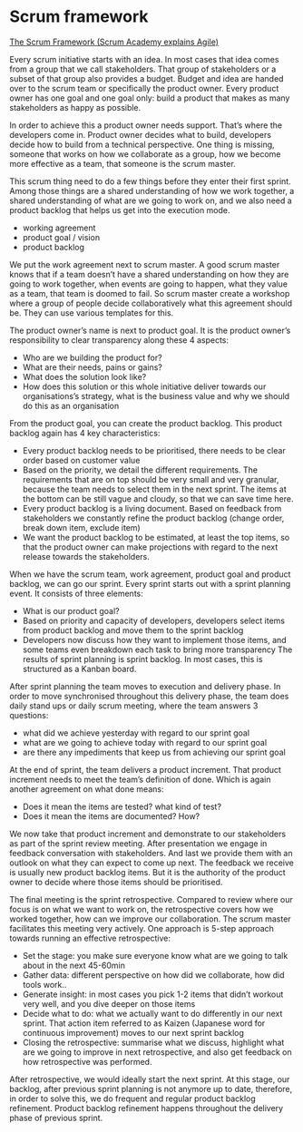 # Scrum framework

[The Scrum Framework (Scrum Academy explains Agile)](https://youtu.be/wxbjCSEyq2I)

Every scrum initiative starts with an idea. In most cases that idea comes from a group that we call stakeholders. That group of stakeholders or a subset of that group also provides a budget. Budget and idea are handed over to the scrum team or specifically the product owner. Every product owner has one goal and one goal only: build a product that makes as many stakeholders as happy as possible.

In order to achieve this a product owner needs support. That’s where the developers come in. Product owner decides what to build, developers decide how to build from a technical perspective. One thing is missing, someone that works on how we collaborate as a group, how we become more effective as a team, that someone is the scrum master.

This scrum thing need to do a few things before they enter their first sprint. Among those things are a shared understanding of how we work together, a shared understanding of what are we going to work on, and we also need a product backlog that helps us get into the execution mode.
* working agreement
* product goal / vision
* product backlog

We put the work agreement next to scrum master. A good scrum master knows that if a team doesn’t have a shared understanding on how they are going to work together, when events are going to happen, what they value as a team, that team is doomed to fail. So scrum master create a workshop where a group of people decide collaboratively what this agreement should be. They can use various templates for this.

The product owner’s name is next to product goal. It is the product owner’s responsibility to clear transparency along these 4 aspects:
* Who are we building the product for?
* What are their needs, pains or gains?
* What does the solution look like?
* How does this solution or this whole initiative deliver towards our organisations’s strategy, what is the business value and why we should do this as an organisation

From the product goal, you can create the product backlog. This product backlog again has 4 key characteristics:
* Every product backlog needs to be prioritised, there needs to be clear order based on customer value
* Based on the priority, we detail the different requirements. The requirements that are on top should be very small and very granular, because the team needs to select them in the next sprint. The items at the bottom can be still vague and cloudy, so that we can save time here. 
* Every product backlog is a living document. Based on feedback from stakeholders we constantly refine the product backlog (change order, break down item, exclude item)
* We want the product backlog to be estimated, at least the top items, so that the product owner can make projections with regard to the next release towards the stakeholders.

When we have the scrum team, work agreement, product goal and product backlog, we can go our sprint. Every sprint starts out with a sprint planning event. It consists of three elements:
* What is our product goal?
* Based on priority and capacity of developers, developers select items from product backlog and move them to the sprint backlog
* Developers now discuss how they want to implement those items, and some teams even breakdown each task to bring more transparency
The results of sprint planning is sprint backlog. In most cases, this is structured as a Kanban board.

After sprint planning the team moves to execution and delivery phase. In order to move synchronised throughout this delivery phase, the team does daily stand ups or daily scrum meeting, where the team answers 3 questions:
* what did we achieve yesterday with regard to our sprint goal
* what are we going to achieve today with regard to our sprint goal
* are there any impediments that keep us from achieving our sprint goal

At the end of sprint, the team delivers a product increment. That product increment needs to meet the team’s definition of done. Which is again another agreement on what done means:
* Does it mean the items are tested? what kind of test?
* Does it mean the items are documented? How?

We now take that product increment and demonstrate to our stakeholders as part of the sprint review meeting. After presentation we engage in feedback conversation with stakeholders. And last we provide them with an outlook on what they can expect to come up next. The feedback we receive is usually new product backlog items. But it is the authority of the product owner to decide where those items should be prioritised.

The final meeting is the sprint retrospective. Compared to review where our focus is on what we want to work on, the retrospective covers how we worked together, how can we improve our collaboration. The scrum master facilitates this meeting very actively. One approach is 5-step approach towards running an effective retrospective:
* Set the stage: you make sure everyone know what are we going to talk about in the next 45-60min
* Gather data: different perspective on how did we collaborate, how did tools work..
* Generate insight: in most cases you pick 1-2 items that didn’t workout very well, and you dive deeper on those items
* Decide what to do: what we actually want to do differently in our next sprint. That action item referred to as Kaizen (Japanese word for continuous improvement) moves to our next sprint backlog
* Closing the retrospective: summarise what we discuss, highlight what are we going to improve in next retrospective, and also get feedback on how retrospective was performed.

After retrospective, we would ideally start the next sprint. At this stage, our backlog, after previous sprint planning is not anymore up to date, therefore, in order to solve this, we do frequent and regular product backlog refinement. Product backlog refinement happens throughout the delivery phase of previous sprint.





